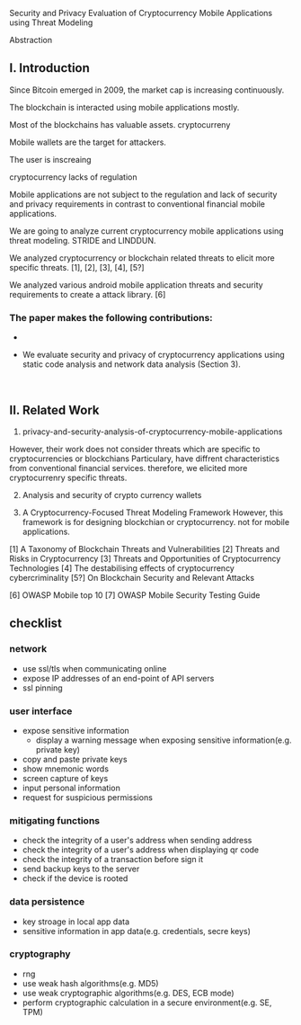 Security and Privacy Evaluation of Cryptocurrency Mobile Applications using Threat Modeling


Abstraction



## I. Introduction

Since Bitcoin emerged in 2009, the market cap is increasing continuously.

The blockchain is interacted using mobile applications mostly.

Most of the blockchains has valuable assets. cryptocurreny

Mobile wallets are the target for attackers.

The user is inscreaing

cryptocurrency lacks of regulation

Mobile applications are not subject to the regulation and lack of security and privacy requirements in contrast to conventional financial mobile applications.

We are going to analyze current cryptocurrency mobile applications using threat modeling. STRIDE and LINDDUN.

We analyzed cryptocurrency or blockchain related threats to elicit more specific threats.
[1], [2], [3], [4], [5?]

We analyzed various android mobile application threats and security requirements to create a attack library.
[6]


### The paper makes the following contributions:

- 

- We evaluate security and privacy of cryptocurrency applications using static code analysis and network data analysis (Section 3).

<br/>

## II. Related Work

1. privacy-and-security-analysis-of-cryptocurrency-mobile-applications

However, their work does not consider threats which are specific to cryptocurrencies or blockchians
Particulary, have diffrent characteristics from conventional financial services. therefore, we elicited more cryptocurrenry specific threats.


2. Analysis and security of crypto currency wallets

3. A Cryptocurrency-Focused Threat Modeling Framework
However, this framework is for designing blockchian or cryptocurrency. not for mobile applications.





[1] A Taxonomy of Blockchain Threats and Vulnerabilities
[2] Threats and Risks in Cryptocurrency
[3] Threats and Opportunities of Cryptocurrency Technologies
[4] The destabilising effects of cryptocurrency cybercriminality
[5?] On Blockchain Security and Relevant Attacks

[6] OWASP Mobile top 10
[7] OWASP Mobile Security Testing Guide











## checklist

### network
- use ssl/tls when communicating online
- expose IP addresses of an end-point of API servers
- ssl pinning

### user interface
- expose sensitive information
  - display a warning message when exposing sensitive information(e.g. private key)
- copy and paste private keys
- show mnemonic words
- screen capture of keys
- input personal information
- request for suspicious permissions

### mitigating functions
- check the integrity of a user's address when sending address
- check the integrity of a user's address when displaying qr code
- check the integrity of a transaction before sign it
- send backup keys to the server
- check if the device is rooted

### data persistence
- key stroage in local app data
- sensitive information in app data(e.g. credentials, secre keys)

### cryptography
- rng
- use weak hash algorithms(e.g. MD5)
- use weak cryptographic algorithms(e.g. DES, ECB mode)
- perform cryptographic calculation in a secure environment(e.g. SE, TPM)

